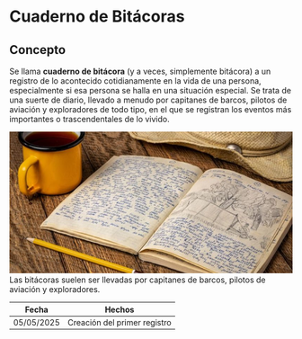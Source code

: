 # Cuaderno de Bitácoras

## Concepto
Se llama **cuaderno de bitácora** (y a veces, simplemente bitácora) a un registro de lo acontecido cotidianamente en la vida de una persona, especialmente si esa persona se halla en una situación especial. Se trata de una suerte de diario, llevado a menudo por capitanes de barcos, pilotos de aviación y exploradores de todo tipo, en el que se registran los eventos más importantes o trascendentales de lo vivido.


![Cuaderno de bitácoras](cuadernoBit.jpg)
Las bitácoras suelen ser llevadas por capitanes de barcos, pilotos de aviación y exploradores.

| Fecha      	| Hechos |
| -------------	| ------ |
| 05/05/2025	| Creación del primer registro